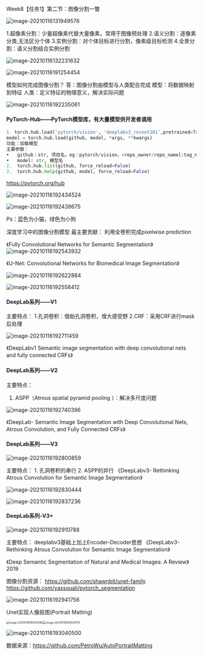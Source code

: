 Week8【任务1】第二节：图像分割一瞥

![image-20210116131949576](C:%5CUsers%5C86182%5CAppData%5CRoaming%5CTypora%5Ctypora-user-images%5Cimage-20210116131949576.png)

1.超像素分割：少量超像素代替大量像素，常用于图像预处理
2.语义分割：逐像素分类,无法区分个体
3.实例分割：对个体目标进行分割，像素级目标检测
4.全景分割：语义分割结合实例分割

![image-20210116132231632](Week8%E3%80%90%E4%BB%BB%E5%8A%A11%E3%80%91%E7%AC%AC%E4%BA%8C%E8%8A%82%EF%BC%9A%E5%9B%BE%E5%83%8F%E5%88%86%E5%89%B2%E4%B8%80%E7%9E%A5.assets/image-20210116132231632.png)

![image-20210116191254454](Week8%E3%80%90%E4%BB%BB%E5%8A%A11%E3%80%91%E7%AC%AC%E4%BA%8C%E8%8A%82%EF%BC%9A%E5%9B%BE%E5%83%8F%E5%88%86%E5%89%B2%E4%B8%80%E7%9E%A5.assets/image-20210116191254454.png)

模型如何完成图像分割？
答：图像分割由模型与人类配合完成
模型：将数据映射到特征
人类：定义特征的物理意义，解决实际问题

![image-20210116192235061](Week8%E3%80%90%E4%BB%BB%E5%8A%A11%E3%80%91%E7%AC%AC%E4%BA%8C%E8%8A%82%EF%BC%9A%E5%9B%BE%E5%83%8F%E5%88%86%E5%89%B2%E4%B8%80%E7%9E%A5.assets/image-20210116192235061.png)

#### PyTorch-Hub——PyTorch模型库，有大量模型供开发者调用

```python
1. torch.hub.load('pytorch/vision', 'deeplabv3_resnet101',pretrained=True)
model = torch.hub.load(github, model, *args, **kwargs)
功能：加载模型
主要参数：
•	github：str, 项目名，eg：pytorch/vision，<repo_owner/repo_name[:tag_name]>
•	model: str, 模型名
2.	torch.hub.list(github, force_reload=False)
3.	torch.hub.help(github, model, force_reload=False)
```

https://pytorch.org/hub

![image-20210116192434524](Week8%E3%80%90%E4%BB%BB%E5%8A%A11%E3%80%91%E7%AC%AC%E4%BA%8C%E8%8A%82%EF%BC%9A%E5%9B%BE%E5%83%8F%E5%88%86%E5%89%B2%E4%B8%80%E7%9E%A5.assets/image-20210116192434524.png)

![image-20210116192439675](Week8%E3%80%90%E4%BB%BB%E5%8A%A11%E3%80%91%E7%AC%AC%E4%BA%8C%E8%8A%82%EF%BC%9A%E5%9B%BE%E5%83%8F%E5%88%86%E5%89%B2%E4%B8%80%E7%9E%A5.assets/image-20210116192439675.png)

Ps：蓝色为小猫，绿色为小狗

深度学习中的图像分割模型
最主要贡献：
利用全卷积完成pixelwise prediction

《Fully Convolutional Networks for Semantic Segmentation》
![image-20210116192543932](Week8%E3%80%90%E4%BB%BB%E5%8A%A11%E3%80%91%E7%AC%AC%E4%BA%8C%E8%8A%82%EF%BC%9A%E5%9B%BE%E5%83%8F%E5%88%86%E5%89%B2%E4%B8%80%E7%9E%A5.assets/image-20210116192543932.png)

 《U-Net: Convolutional Networks for Biomedical Image Segmentation》

![image-20210116192622884](Week8%E3%80%90%E4%BB%BB%E5%8A%A11%E3%80%91%E7%AC%AC%E4%BA%8C%E8%8A%82%EF%BC%9A%E5%9B%BE%E5%83%8F%E5%88%86%E5%89%B2%E4%B8%80%E7%9E%A5.assets/image-20210116192622884.png)

![image-20210116192558412](Week8%E3%80%90%E4%BB%BB%E5%8A%A11%E3%80%91%E7%AC%AC%E4%BA%8C%E8%8A%82%EF%BC%9A%E5%9B%BE%E5%83%8F%E5%88%86%E5%89%B2%E4%B8%80%E7%9E%A5.assets/image-20210116192558412.png)

#### DeepLab系列——V1

主要特点：
1.孔洞卷积：借助孔洞卷积，增大感受野
2.CRF：采用CRF进行mask后处理

![image-20210116192711459](Week8%E3%80%90%E4%BB%BB%E5%8A%A11%E3%80%91%E7%AC%AC%E4%BA%8C%E8%8A%82%EF%BC%9A%E5%9B%BE%E5%83%8F%E5%88%86%E5%89%B2%E4%B8%80%E7%9E%A5.assets/image-20210116192711459.png)

《DeepLabv1 Semantic image segmentation with deep convolutional nets and fully connected CRFs》

#### DeepLab系列——V2

主要特点：
1. ASPP（Atrous spatial pyramid pooling ）：解决多尺度问题

![image-20210116192740396](Week8%E3%80%90%E4%BB%BB%E5%8A%A11%E3%80%91%E7%AC%AC%E4%BA%8C%E8%8A%82%EF%BC%9A%E5%9B%BE%E5%83%8F%E5%88%86%E5%89%B2%E4%B8%80%E7%9E%A5.assets/image-20210116192740396.png)

《DeepLab- Semantic Image Segmentation with Deep Convolutional Nets, Atrous Convolution, and Fully Connected CRFs》

#### DeepLab系列——V3

![image-20210116192800859](Week8%E3%80%90%E4%BB%BB%E5%8A%A11%E3%80%91%E7%AC%AC%E4%BA%8C%E8%8A%82%EF%BC%9A%E5%9B%BE%E5%83%8F%E5%88%86%E5%89%B2%E4%B8%80%E7%9E%A5.assets/image-20210116192800859.png)

主要特点： 1. 孔洞卷积的串行 2. ASPP的并行
《DeepLabv3- Rethinking Atrous Convolution for Semantic Image Segmentation》

![image-20210116192830444](Week8%E3%80%90%E4%BB%BB%E5%8A%A11%E3%80%91%E7%AC%AC%E4%BA%8C%E8%8A%82%EF%BC%9A%E5%9B%BE%E5%83%8F%E5%88%86%E5%89%B2%E4%B8%80%E7%9E%A5.assets/image-20210116192830444.png)

![image-20210116192837236](Week8%E3%80%90%E4%BB%BB%E5%8A%A11%E3%80%91%E7%AC%AC%E4%BA%8C%E8%8A%82%EF%BC%9A%E5%9B%BE%E5%83%8F%E5%88%86%E5%89%B2%E4%B8%80%E7%9E%A5.assets/image-20210116192837236.png)

#### DeepLab系列-V3+

![image-20210116192910788](Week8%E3%80%90%E4%BB%BB%E5%8A%A11%E3%80%91%E7%AC%AC%E4%BA%8C%E8%8A%82%EF%BC%9A%E5%9B%BE%E5%83%8F%E5%88%86%E5%89%B2%E4%B8%80%E7%9E%A5.assets/image-20210116192910788.png)

主要特点： deeplabv3基础上加上Encoder-Decoder思想
《DeepLabv3- Rethinking Atrous Convolution for Semantic Image Segmentation》

《Deep Semantic Segmentation of Natural and Medical Images: A Review》2019

图像分割资源：
https://github.com/shawnbit/unet-family 
https://github.com/yassouali/pytorch_segmentation

![image-20210116192941756](Week8%E3%80%90%E4%BB%BB%E5%8A%A11%E3%80%91%E7%AC%AC%E4%BA%8C%E8%8A%82%EF%BC%9A%E5%9B%BE%E5%83%8F%E5%88%86%E5%89%B2%E4%B8%80%E7%9E%A5.assets/image-20210116192941756.png)

Unet实现人像抠图(Portrait Matting)

<img src="Week8%E3%80%90%E4%BB%BB%E5%8A%A11%E3%80%91%E7%AC%AC%E4%BA%8C%E8%8A%82%EF%BC%9A%E5%9B%BE%E5%83%8F%E5%88%86%E5%89%B2%E4%B8%80%E7%9E%A5.assets/image-20210116193015380.png" alt="image-20210116193015380" style="zoom:50%;" /><img src="Week8%E3%80%90%E4%BB%BB%E5%8A%A11%E3%80%91%E7%AC%AC%E4%BA%8C%E8%8A%82%EF%BC%9A%E5%9B%BE%E5%83%8F%E5%88%86%E5%89%B2%E4%B8%80%E7%9E%A5.assets/image-20210116193029178.png" alt="image-20210116193029178" style="zoom:50%;" />

![image-20210116193040500](Week8%E3%80%90%E4%BB%BB%E5%8A%A11%E3%80%91%E7%AC%AC%E4%BA%8C%E8%8A%82%EF%BC%9A%E5%9B%BE%E5%83%8F%E5%88%86%E5%89%B2%E4%B8%80%E7%9E%A5.assets/image-20210116193040500.png)

数据来源：https://github.com/PetroWu/AutoPortraitMatting
